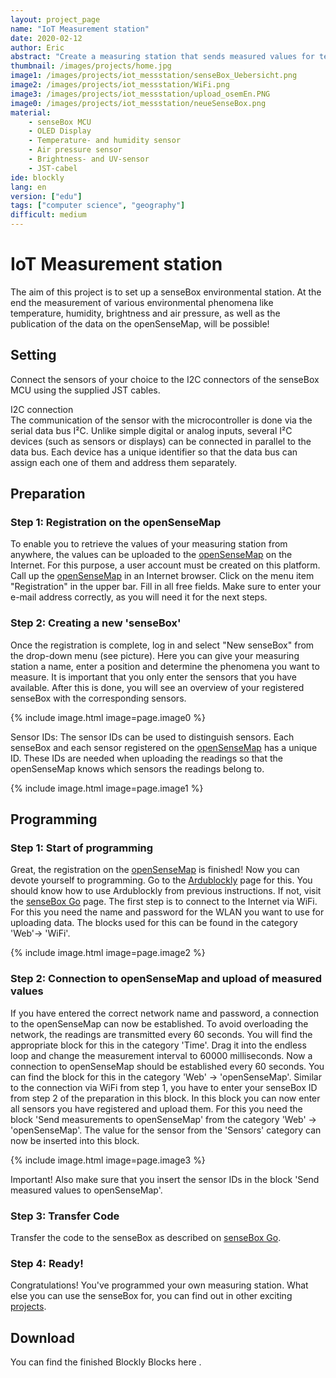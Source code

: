 ```yaml
---
layout: project_page
name: "IoT Measurement station"
date: 2020-02-12
author: Eric
abstract: "Create a measuring station that sends measured values for temperature, humidity, air pressure, brightness and UV intensity to the openSenseMap."
thumbnail: /images/projects/home.jpg
image1: /images/projects/iot_messstation/senseBox_Uebersicht.png
image2: /images/projects/iot_messstation/WiFi.png
image3: /images/projects/iot_messstation/upload_osemEn.PNG
image0: /images/projects/iot_messstation/neueSenseBox.png
material:
    - senseBox MCU
    - OLED Display
    - Temperature- and humidity sensor 
    - Air pressure sensor 
    - Brightness- and UV-sensor 
    - JST-cabel
ide: blockly    
lang: en
version: ["edu"]
tags: ["computer science", "geography"]
difficult: medium
---
```

# IoT Measurement station
The aim of this project is to set up a senseBox environmental station. At the end the measurement of various environmental phenomena like temperature, humidity, brightness and air pressure, as well as the publication of the data on the openSenseMap, will be possible!

## Setting
Connect the sensors of your choice to the I2C connectors of the senseBox MCU using the supplied JST cables.

<div class="panel panel-success">
  <div class="panel-heading">
    I2C connection
  </div>
  <div class="panel panel-success">
    <div class="panel-body">
    The communication of the sensor with the microcontroller is done via the serial data bus I²C. Unlike simple digital or analog inputs, several I²C devices (such as sensors or displays) can be connected in parallel to the data bus. Each device has a unique identifier so that the data bus can assign each one of them and address them separately.
    </div>
  </div>
</div>

## Preparation

### Step 1: Registration on the openSenseMap

To enable you to retrieve the values of your measuring station from anywhere, the values can be uploaded to the [openSenseMap](www.opensensemap.org) on the Internet. For this purpose, a user account must be created on this platform. Call up the [openSenseMap](www.opensensemap.org) in an Internet browser. Click on the menu item "Registration" in the upper bar. Fill in all free fields. Make sure to enter your e-mail address correctly, as you will need it for the next steps. 


### Step 2: Creating a new 'senseBox'

Once the registration is complete, log in and select "New senseBox" from the drop-down menu (see picture). Here you can give your measuring station a name, enter a position and determine the phenomena you want to measure. It is important that you only enter the sensors that you have available. After this is done, you will see an overview of your registered senseBox with the corresponding sensors.

{% include image.html image=page.image0 %}

<div class="panel panel-success">
  <div class="panel-heading">
  Sensor IDs: The sensor IDs can be used to distinguish sensors. Each senseBox and each sensor registered on the <a href='www.opensensemap.org'>openSenseMap</a> has a unique ID. These IDs are needed when uploading the readings so that the openSenseMap knows which sensors the readings belong to.
  </div>
</div>

{% include image.html image=page.image1 %}

## Programming
### Step 1: Start of programming

Great, the registration on the [openSenseMap](www.opensensemap.org) is finished! Now you can devote yourself to programming. Go to the [Ardublockly](https://blockly.sensebox.de/ardublockly/?lang=de&board=sensebox-mcu) page for this. You should know how to use Ardublockly from previous instructions. If not, visit the [senseBox Go](www.sensebox.de/go) page.
The first step is to connect to the Internet via WiFi. For this you need the name and password for the WLAN you want to use for uploading data. The blocks used for this can be found in the category 'Web'-> 'WiFi'.


{% include image.html image=page.image2 %}
 

### Step 2: Connection to openSenseMap and upload of measured values
If you have entered the correct network name and password, a connection to the openSenseMap can now be established. To avoid overloading the network, the readings are transmitted every 60 seconds. You will find the appropriate block for this in the category 'Time'. Drag it into the endless loop and change the measurement interval to 60000 milliseconds. Now a connection to openSenseMap should be established every 60 seconds. You can find the block for this in the category 'Web' -> 'openSenseMap'. Similar to the connection via WiFi from step 1, you have to enter your senseBox ID from step 2 of the preparation in this block. 
In this block you can now enter all sensors you have registered and upload them. For this you need the block 'Send measurements to openSenseMap' from the category 'Web' -> 'openSenseMap'. The value for the sensor from the 'Sensors' category can now be inserted into this block.

{% include image.html image=page.image3 %}

Important! Also make sure that you insert the sensor IDs in the block 'Send measured values to openSenseMap'. 

### Step 3: Transfer Code

Transfer the code to the senseBox as described on [senseBox Go](www.sensebox.de/go).

### Step 4: Ready!

Congratulations! You've programmed your own measuring station. What else you can use the senseBox for, you can find out in other exciting [projects](www.sensebox.de/de/projects).


## Download 

You can find the finished Blockly Blocks here <a href="https://raw.githubusercontent.com/sensebox/resources/master/code/Blockly_Sketch.xml" download="https://raw.githubusercontent.com/sensebox/resources/master/code/Blockly_Sketch.xml"></a>.
